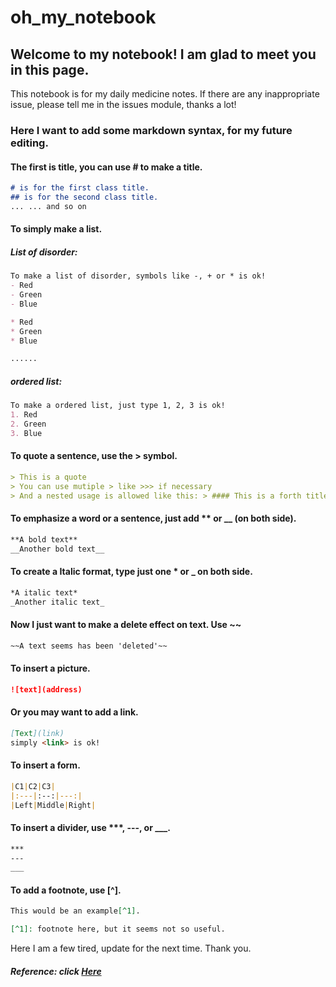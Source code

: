 # oh_my_notebook

## Welcome to my notebook! I am glad to meet you in this page.

This notebook is for my daily medicine notes. If there are any inappropriate issue, please tell me in the issues module, thanks a lot!



### Here I want to add some markdown syntax, for my future editing.



#### The first is title, you can use # to make a title.

```markdown
# is for the first class title.
## is for the second class title.
... ... and so on
```



#### To simply make a list.

##### List of disorder:

```markdown
To make a list of disorder, symbols like -, + or * is ok!
- Red
- Green
- Blue

* Red
* Green
* Blue

......
```

##### ordered list:

```markdown
To make a ordered list, just type 1, 2, 3 is ok!
1. Red
2. Green
3. Blue
```



#### To quote a sentence, use the > symbol.

```markdown
> This is a quote
> You can use mutiple > like >>> if necessary
> And a nested usage is allowed like this: > #### This is a forth title nested in a quote
```



#### To emphasize a word or a sentence, just add **  or __ (on both side).

```markdown
**A bold text**
__Another bold text__
```



#### To create a Italic format, type just one * or _ on both side.

```markdown
*A italic text*
_Another italic text_
```



#### Now I just want to make a delete effect on text. Use ~~

```markdown
~~A text seems has been 'deleted'~~
```



#### To insert a picture.

```markdown
![text](address)
```



#### Or you may want to add a link.

```markdown
[Text](link)
simply <link> is ok!
```



#### To insert a form.

```markdown
|C1|C2|C3|
|:---|:--:|---:|
|Left|Middle|Right|
```



#### To insert a divider, use ***, ---, or ___.

```markdown
***
---
___
```



#### To add a footnote, use [^].

```markdown
This would be an example[^1].

[^1]: footnote here, but it seems not so useful.
```



Here I am a few tired, update for the next time. Thank you.

##### *Reference: click [Here](https://www.jianshu.com/p/82e730892d42)*



